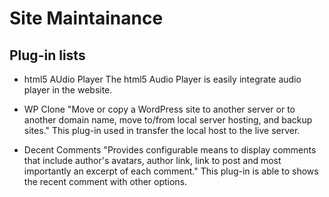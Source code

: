 # Site Maintainance

## Plug-in lists


- html5 AUdio Player
The html5 Audio Player is easily integrate audio player in the website.

- WP Clone
"Move or copy a WordPress site to another server or to another domain name, move to/from local server hosting, and backup sites."
This plug-in used in transfer the local host to the live server.

- Decent Comments 
"Provides configurable means to display comments that include author's avatars, author link, link to post and most importantly an excerpt of each comment." This plug-in is able to shows the recent comment with other options.
